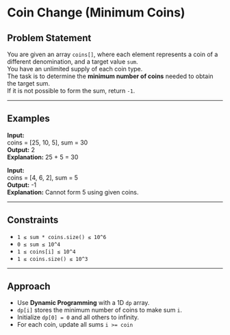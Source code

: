 # Coin Change (Minimum Coins)

## Problem Statement
You are given an array `coins[]`, where each element represents a coin of a different denomination, and a target value `sum`.  
You have an unlimited supply of each coin type.  
The task is to determine the **minimum number of coins** needed to obtain the target sum.  
If it is not possible to form the sum, return `-1`.

---

## Examples

**Input:**  
coins = [25, 10, 5], sum = 30  
**Output:** 2  
**Explanation:** 25 + 5 = 30  

**Input:**  
coins = [4, 6, 2], sum = 5  
**Output:** -1  
**Explanation:** Cannot form 5 using given coins.  

---

## Constraints
- `1 ≤ sum * coins.size() ≤ 10^6`
- `0 ≤ sum ≤ 10^4`
- `1 ≤ coins[i] ≤ 10^4`
- `1 ≤ coins.size() ≤ 10^3`

---

## Approach
- Use **Dynamic Programming** with a 1D `dp` array.
- `dp[i]` stores the minimum number of coins to make sum `i`.
- Initialize `dp[0] = 0` and all others to infinity.
- For each coin, update all sums `i >= coin`
